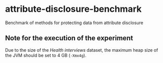 # attribute-disclosure-benchmark
Benchmark of methods for protecting data from attribute disclosure

## Note for the execution of the experiment
Due to the size of the *Health interviews* dataset, the maximum heap size of the JVM should be set to 4 GB (`-Xmx4g`).
